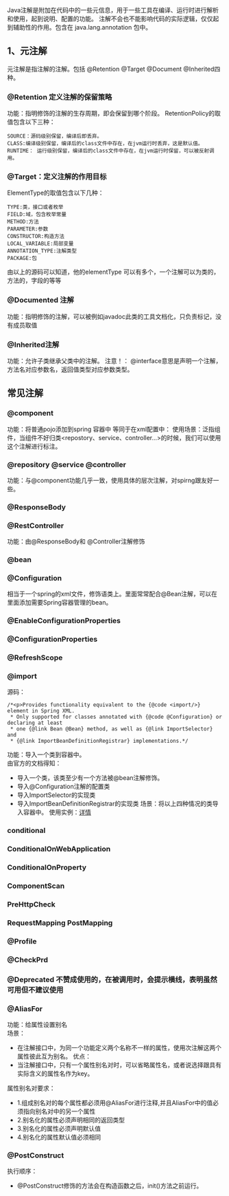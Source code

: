 Java注解是附加在代码中的一些元信息，用于一些工具在编译、运行时进行解析和使用，起到说明、配置的功能。 
注解不会也不能影响代码的实际逻辑，仅仅起到辅助性的作用。包含在 java.lang.annotation 包中。

## **1、元注解**

元注解是指注解的注解。包括  @Retention @Target @Document @Inherited四种。
###   @Retention 定义注解的保留策略
功能：指明修饰的注解的生存周期，即会保留到哪个阶段。
RetentionPolicy的取值包含以下三种：

    SOURCE：源码级别保留，编译后即丢弃。
    CLASS:编译级别保留，编译后的class文件中存在，在jvm运行时丢弃，这是默认值。
    RUNTIME： 运行级别保留，编译后的class文件中存在，在jvm运行时保留，可以被反射调用。

### @Target：定义注解的作用目标
ElementType的取值包含以下几种： 

    TYPE:类，接口或者枚举
    FIELD:域，包含枚举常量
    METHOD:方法
    PARAMETER:参数
    CONSTRUCTOR:构造方法
    LOCAL_VARIABLE:局部变量
    ANNOTATION_TYPE:注解类型
    PACKAGE:包

由以上的源码可以知道，他的elementType 可以有多个，一个注解可以为类的，方法的，字段的等等
### @Documented 注解
功能：指明修饰的注解，可以被例如javadoc此类的工具文档化，只负责标记，没有成员取值
### @Inherited注解
功能：允许子类继承父类中的注解。
注意！：
@interface意思是声明一个注解，方法名对应参数名，返回值类型对应参数类型。

##  常见注解
### @component 
功能：将普通pojo添加到spring 容器中 等同于在xml配置中：<bean id="" class=""/>
使用场景：泛指组件，当组件不好归类<repostory、service、controller...>的时候，我们可以使用这个注解进行标注。
### @repository @service @controller 
功能：与@component功能几乎一致，使用具体的层次注解，对spirng跟友好一些。
### @ResponseBody

### @RestController
功能：由@ResponseBody和 @Controller注解修饰
### @bean 

### @Configuration  
相当于一个spring的xml文件，修饰语类上。里面常常配合@Bean注解，可以在里面添加需要Spring容器管理的bean。
### @EnableConfigurationProperties

### @ConfigurationProperties

### @RefreshScope

### @import 
源码：
```
/*<p>Provides functionality equivalent to the {@code <import/>} element in Spring XML.
 * Only supported for classes annotated with {@code @Configuration} or declaring at least
 * one {@link Bean @Bean} method, as well as {@link ImportSelector} and
 * {@link ImportBeanDefinitionRegistrar} implementations.*/
```
功能：导入一个类到容器中。  
由官方的文档得知：
- 导入一个类，该类至少有一个方法被@bean注解修饰。
- 导入@Configuration注解的配置类
- 导入ImportSelector的实现类
- 导入ImportBeanDefinitionRegistrar的实现类
场景：将以上四种情况的类导入容器中。
使用实例：[详情](https://blog.csdn.net/panchao888888/article/details/82882279)

### conditional

### ConditionalOnWebApplication

### ConditionalOnProperty

### ComponentScan


### PreHttpCheck

### RequestMapping PostMapping 

### @Profile

### @CheckPrd

### @Deprecated 不赞成使用的，在被调用时，会提示横线，表明虽然可用但不建议使用
### @AliasFor 
功能：给属性设置别名  
场景：  
- 在注解接口中，为同一个功能定义两个名称不一样的属性，使用次注解这两个属性彼此互为别名。
优点：  
- 当注解接口中，只有一个属性别名对时，可以省略属性名，或者说选择跟具有实际含义的属性名作为key。  

属性别名对要求：  
- 1.组成别名对的每个属性都必须用@AliasFor进行注释,并且AliasFor中的值必须指向别名对中的另一个属性
- 2.别名化的属性必须声明相同的返回类型
- 3.别名化的属性必须声明默认值
- 4.别名化的属性默认值必须相同
### @PostConstruct
执行顺序：
- @PostConstruct修饰的方法会在构造函数之后，init()方法之前运行。